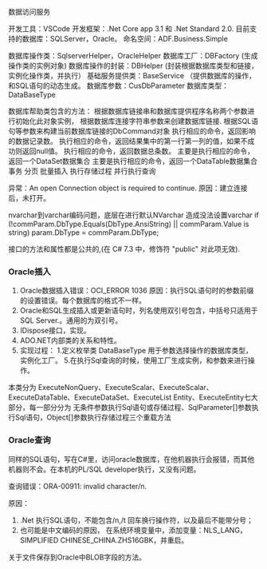 数据访问服务

开发工具：VSCode
开发框架：.Net Core app 3.1 和 .Net Standard 2.0.
目前支持的数据库：SQLServer，Oracle。
命名空间：ADF.Business.Simple

数据库操作类：SqlserverHelper，OracleHelper
数据库工厂：DBFactory (生成操作类的实例对象)
数据库操作的封装：DBHelper (封装根据数据库类型和链接，实例化操作类，并执行）
基础服务提供类：BaseService （提供数据库的操作，和SQL语句的动态生成。
数据库参数：CusDbParameter
数据库类型：DataBaseType

数据库帮助类包含的方法：
	根据数据库链接串和数据库提供程序名称两个参数进行初始化此对象实例，
	根据数据库连接字符串参数来创建数据库链接.
	根据SQL语句等参数来构建当前数据库链接的DbCommand对象
	执行相应的命令，返回影响的数据记录数。
	执行相应的命令，返回结果集中的第一行第一列的值，如果不成功则返回null值。
	执行相应的命令，返回数据总条数。
	主要是执行相应的命令，返回一个DataSet数据集合
	主要是执行相应的命令，返回一个DataTable数据集合
	事务
	分页
	批量插入
	执行存储过程
	并行执行查询

异常：An open Connection object is required to continue.
原因：建立连接后，未打开。

nvarchar到varchar编码问题，底层在进行默认NVarchar  造成没法设置varchar
if (!commParam.DbType.Equals(DbType.AnsiString) || commParam.Value is string)
   param.DbType = commParam.DbType;

接口的方法和属性都是公共的,(在 C# 7.3 中，修饰符 "public" 对此项无效).



### Oracle插入

1. Oracle数据插入错误：OCI_ERROR 1036 原因：执行SQL语句时的参数前缀的设置错误。每个数据库的格式不一样。
2. Oracle和SQL生成插入或更新语句时，列名使用双引号包含，中括号只适用于SQL Server.。通用的为双引号。
3. IDispose接口，实现。
4. ADO.NET内部类的关系和特性。
5. 实现过程： 1.定义枚举类 DataBaseType 用于参数选择操作的数据库类型，实例化工厂。 5.在执行Sql查询的时候，使用工厂生成实例，和参数来进行操作。

本类分为 ExecuteNonQuery、ExecuteScalar、ExecuteScalar、ExecuteDataTable、ExecuteDataSet、ExecuteList Entity、ExecuteEntity七大部分，每一部分分为 无条件参数执行Sql语句或存储过程、SqlParameter[]参数执行Sql语句，Object[]参数执行存储过程三个重载方法

### Oracle查询

同样的SQL语句，写在C#里，访问oracle数据库，在他机器执行会报错，而其他机器则不会。在本机的PL/SQL developer执行，又没有问题。

查询错误：ORA-00911: invalid character/n.

原因：

1. .Net 执行SQL语句，不能包含/n,/t 回车换行操作符，以及最后不能带分号；
2. 也可能是中文编码的原因， 在系统环境变量中，添加变量：NLS_LANG，SIMPLIFIED CHINESE_CHINA.ZHS16GBK，并重启。



关于文件保存到Oracle中BLOB字段的方法。



